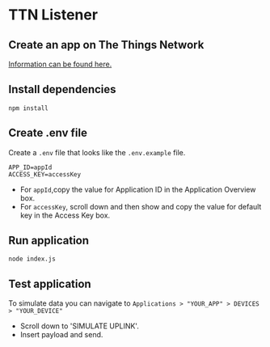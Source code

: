 # TTN Listener

## Create an app on The Things Network
[Information can be found here.](https://www.thethingsnetwork.org/docs/applications/add.html)

## Install dependencies
```
npm install
``` 
## Create .env file
Create a `.env` file that looks like the `.env.example` file.
```
APP_ID=appId
ACCESS_KEY=accessKey
```
* For `appId`,copy the value for Application ID in the Application Overview box.
* For `accessKey`, scroll down and then show and copy the value for default key in the Access Key box.

## Run application
```
node index.js
```
## Test application
To simulate data you can navigate to `Applications > "YOUR_APP" > DEVICES > "YOUR_DEVICE"`
* Scroll down to 'SIMULATE UPLINK'.
* Insert payload and send.
